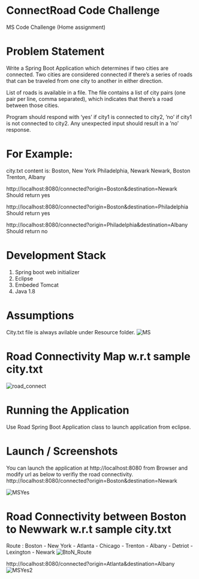 # ConnectRoad Code Challenge
MS Code Challenge (Home assignment)

# Problem Statement
Write a Spring Boot Application which determines if two cities are connected. Two cities are considered
connected if there’s a series of roads that can be traveled from one city to another in either direction.

List of roads is available in a file. The file contains a list of city pairs (one pair per line, comma separated), 
which indicates that there’s a road between those cities.

Program should respond with ‘yes’ if city1 is connected to city2, ’no’ if city1 is not connected to city2.
Any unexpected input should result in a ’no’ response.

# For Example:
city.txt content is:
Boston, New York
Philadelphia, Newark
Newark, Boston
Trenton, Albany


http://localhost:8080/connected?origin=Boston&destination=Newark
Should return yes

http://localhost:8080/connected?origin=Boston&destination=Philadelphia
Should return yes

http://localhost:8080/connected?origin=Philadelphia&destination=Albany
Should return no

# Development Stack
1. Spring boot web initializer 
2. Eclipse
3. Embeded Tomcat
4. Java 1.8

# Assumptions
City.txt file is always avilable under Resource folder.
![MS](https://user-images.githubusercontent.com/62044788/87993274-18f93580-cab8-11ea-80d3-b50a9e30c9c3.JPG)

# Road Connectivity Map w.r.t sample city.txt
![road_connect](https://user-images.githubusercontent.com/62044788/87995718-434df180-cabe-11ea-9675-e2ea4a9a5f6e.JPG)



# Running the Application
Use Road Spring Boot Application class to launch application from eclipse.

# Launch / Screenshots
You can launch the application at http://localhost:8080 from Browser
and modify url as below to verifiy the road connectivity.
http://localhost:8080/connected?origin=Boston&destination=Newark

![MSYes](https://user-images.githubusercontent.com/62044788/87994768-ca4d9a80-cabb-11ea-8ba0-3a44ad17d466.JPG)

# Road Connectivity between Boston to Newwark w.r.t sample city.txt
Route : Boston - New York - Atlanta - Chicago - Trenton - Albany - Detriot - Lexington - Newark
![BtoN_Route](https://user-images.githubusercontent.com/62044788/87996188-6331e500-cabf-11ea-90d9-b66560ffadf1.JPG)


http://localhost:8080/connected?origin=Atlanta&destination=Albany
![MSYes2](https://user-images.githubusercontent.com/62044788/87994833-ee10e080-cabb-11ea-8571-1ec8250520d1.JPG)










  
  
  
